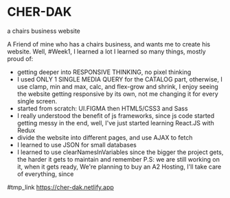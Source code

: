 # CHER-DAK
a chairs business website

A Friend of mine who has a chairs business, and wants me to create his website.
Well, #Week1, I learned a lot
I learned so many things, mostly proud of:
- getting deeper into RESPONSIVE THINKING, no pixel thinking
- I used ONLY 1 SINGLE MEDIA QUERY for the CATALOG part, otherwise, I use clamp, min and max, calc, and flex-grow and shrink, I enjoy seeing the website getting responsive by its own, not me changing it for every single screen.
- started from scratch: UI.FIGMA then HTML5/CSS3 and Sass
- I really understood the benefit of js frameworks, since js code started getting messy in the end, well, I've just started learning React.JS with Redux
- divide the website into different pages, and use AJAX to fetch
- I learned to use JSON for small databases
- I learned to use clearNamesInVariables since the bigger the project gets, the harder it gets to maintain and remember 
P.S: we are still working on it, when it gets ready, We're planning to buy an A2 Hosting, I'll take care of everything, since 

#tmp_link
https://cher-dak.netlify.app

